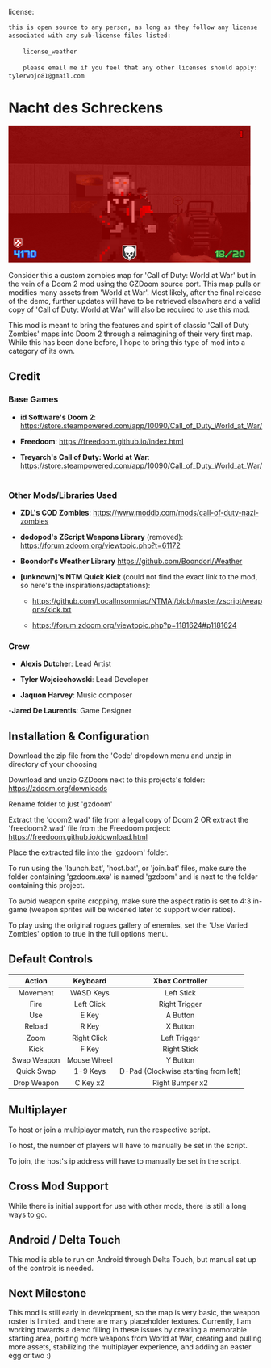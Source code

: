 license:

    this is open source to any person, as long as they follow any license associated with any sub-license files listed:

        license_weather

        please email me if you feel that any other licenses should apply: tylerwojo81@gmail.com

# Nacht des Schreckens

![demo of the map](demo.png)

Consider this a custom zombies map for 'Call of Duty: World at War' but in the vein of a Doom 2 mod using the GZDoom source port. This map pulls or modifies many assets from 'World at War'. Most likely, after the final release of the demo, further updates will have to be retrieved elsewhere and a valid copy of 'Call of Duty: World at War' will also be required to use this mod.

This mod is meant to bring the features and spirit of classic 'Call of Duty Zombies' maps into Doom 2 through a reimagining of their very first map. While this has been done before, I hope to bring this type of mod into a category of its own.

## Credit

### Base Games

- **id Software's Doom 2**: https://store.steampowered.com/app/10090/Call_of_Duty_World_at_War/

- **Freedoom**: https://freedoom.github.io/index.html

- **Treyarch's Call of Duty: World at War**: https://store.steampowered.com/app/10090/Call_of_Duty_World_at_War/
</br></br>
### Other Mods/Libraries Used

- **ZDL's COD Zombies**: https://www.moddb.com/mods/call-of-duty-nazi-zombies

- **dodopod's ZScript Weapons Library** (removed):  https://forum.zdoom.org/viewtopic.php?t=61172

- **Boondorl's Weather Library** https://github.com/Boondorl/Weather

- **[unknown]'s NTM Quick Kick** (could not find the exact link to the mod, so here's the inspirations/adaptations):

    - https://github.com/LocalInsomniac/NTMAi/blob/master/zscript/weapons/kick.txt

    - https://forum.zdoom.org/viewtopic.php?p=1181624#p1181624

### Crew

- **Alexis Dutcher**: Lead Artist

- **Tyler Wojciechowski**: Lead Developer

- **Jaquon Harvey**: Music composer

-**Jared De Laurentis**: Game Designer

## Installation & Configuration

Download the zip file from the 'Code' dropdown menu and unzip in directory of your choosing

Download and unzip GZDoom next to this projects's folder: https://zdoom.org/downloads

Rename folder to just 'gzdoom'

Extract the 'doom2.wad' file from a legal copy of Doom 2 OR extract the 'freedoom2.wad' file from the Freedoom project: https://freedoom.github.io/download.html

Place the extracted file into the 'gzdoom' folder.

To run using the 'launch.bat', 'host.bat', or 'join.bat' files, make sure the folder containing 'gzdoom.exe' is named 'gzdoom' and is next to the folder containing this project.

To avoid weapon sprite cropping, make sure the aspect ratio is set to 4:3 in-game (weapon sprites will be widened later to support wider ratios).

To play using the original rogues gallery of enemies, set the 'Use Varied Zombies' option to true in the full options menu.

## Default Controls

|Action|Keyboard|Xbox Controller|
|:---:|:---:|:---:|
|Movement|WASD Keys|Left Stick|
|Fire|Left Click|Right Trigger|
|Use|E Key|A Button|
|Reload|R Key|X Button|
|Zoom|Right Click|Left Trigger|
|Kick|F Key|Right Stick|
|Swap Weapon|Mouse Wheel|Y Button|
|Quick Swap|1-9 Keys|D-Pad (Clockwise starting from left)|
|Drop Weapon|C Key x2|Right Bumper x2|

## Multiplayer

To host or join a multiplayer match, run the respective script.

To host, the number of players will have to manually be set in the script.

To join, the host's ip address will have to manually be set in the script.

## Cross Mod Support

While there is initial support for use with other mods, there is still a long ways to go.

## Android / Delta Touch

This mod is able to run on Android through Delta Touch, but manual set up of the controls is needed.

## Next Milestone

This mod is still early in development, so the map is very basic, the weapon roster is limited, and there are many placeholder textures. Currently, I am working towards a demo filling in these issues by creating a memorable starting area, porting more weapons from World at War, creating and pulling more assets, stabilizing the multiplayer experience, and adding an easter egg or two :)